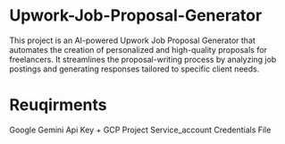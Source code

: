 # Upwork-Job-Proposal-Generator
This project is an AI-powered Upwork Job Proposal Generator that automates the creation of personalized and high-quality proposals for freelancers. It streamlines the proposal-writing process by analyzing job postings and generating responses tailored to specific client needs.
# Reuqirments
Google Gemini Api Key +
GCP Project Service_account Credentials File


